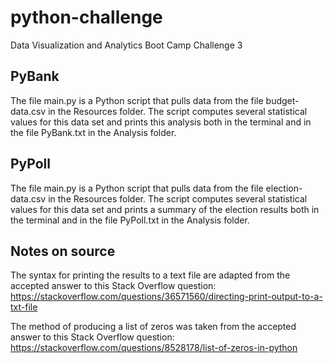 # python-challenge
Data Visualization and Analytics Boot Camp Challenge 3

## PyBank

The file main.py is a Python script that pulls data from the file budget-data.csv in the Resources folder. The script computes several statistical values for this data set and prints this analysis both in the terminal and in the file PyBank.txt in the Analysis folder.

## PyPoll
The file main.py is a Python script that pulls data from the file election-data.csv in the Resources folder. The script computes several statistical values for this data set and prints a summary of the election results both in the terminal and in the file PyPoll.txt in the Analysis folder.

## Notes on source
The syntax for printing the results to a text file are adapted from the accepted answer to this Stack Overflow question: https://stackoverflow.com/questions/36571560/directing-print-output-to-a-txt-file

The method of producing a list of zeros was taken from the accepted answer to this Stack Overflow question: https://stackoverflow.com/questions/8528178/list-of-zeros-in-python